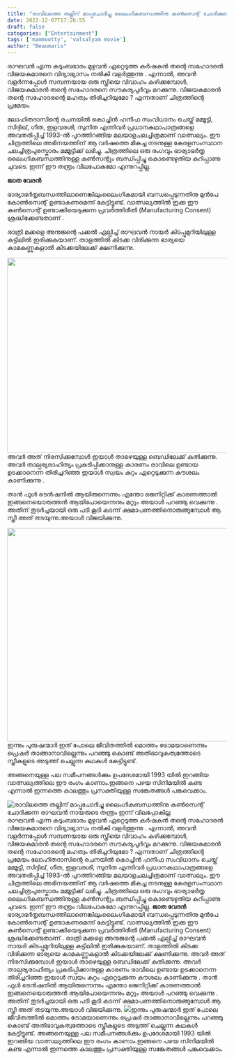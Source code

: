```yaml
---
title: "രാവിലത്തെ തല്ലിന് മാപ്പുചോദിച്ചു ലൈംഗികബന്ധത്തിനു കൺസെന്റ് ചോദിക്കുന്ന രാഘവൻ നായരുടെ തന്ത്രം ഇന്ന് വിലപ്പോകില്ല"
date: 2022-12-07T17:26:55
draft: false
categories: ["Entertainment"]
tags: ['mammootty', 'valsalyam movie']
author: "Beaumaris"
---
```


രാഘവൻ എന്ന കുടുംബഭാരം മുഴുവൻ ഏറ്റെടുത്ത കർഷകൻ തന്റെ സഹോദരൻ വിജയകുമാരനെ വിദ്യാഭ്യാസം നൽകി വളർത്തുന്നു . എന്നാൽ, അവൻ വളർന്നപ്പോൾ സമ്പന്നയായ ഒരു സ്ത്രീയെ വിവാഹം കഴിക്കുമ്പോൾ, വിജയകുമാരൻ തന്റെ സഹോദരനെ സൗകര്യപൂർവ്വം മറക്കുന്നു. വിജയകുമാരൻ തന്റെ സഹോദരന്റെ മഹത്വം തിരിച്ചറിയുമോ ? എന്നതാണ് ചിത്രത്തിന്റെ പ്രമേയം

ലോഹിതദാസിന്റെ രചനയിൽ കൊച്ചിൻ ഹനീഫ സംവിധാനം ചെയ്ത് മമ്മൂട്ടി, സിദ്ദിഖ്, ഗീത, ഇളവരശി, സുനിത എന്നിവർ പ്രധാനകഥാപാത്രങ്ങളെ അവതരിപ്പിച്ച് 1993-ൽ പുറത്തിറങ്ങിയ മലയാളചലച്ചിത്രമാണ് വാത്സല്യം. ഈ ചിത്രത്തിലെ അഭിനയത്തിന് ആ വർഷത്തെ മികച്ച നടനുള്ള കേരളസംസ്ഥാന ചലച്ചിത്രപുരസ്കാരം മമ്മൂട്ടിക്ക് ലഭിച്ചു. ചിത്രത്തിലെ ഒരു രംഗവും ഭാര്യാഭർതൃ ലൈംഗികബന്ധത്തിനുള്ള കൺസന്റും ബന്ധിപ്പിച്ചു കൊണ്ടെഴുതിയ കുറിപ്പാണു ചുവടെ. ഇന്ന് ഈ തന്ത്രം വിലപോകുമോ എന്നുറപ്പില്ല.

<strong>ജാത വേദൻ</strong>

ഭാര്യാഭർതൃബന്ധത്തിലാണെങ്കിലുംലൈംഗികമായി ബന്ധപ്പെടുന്നതിനു മുൻപേ കോൺസെന്റ് ഉണ്ടാകണമെന്ന് കേട്ടിട്ടുണ്ട്. വാത്സല്യത്തിൽ ഇക്ക ഈ കൺസെന്റ് ഉണ്ടാക്കിയെടുക്കുന്ന പ്രവർത്തിരീതി (Manufacturing Consent) ശ്രദ്ധിക്കേണ്ടതാണ് .

രാത്രി മക്കളെ അനുജന്റെ പക്കൽ ഏല്പിച്ച് രാഘവൻ നായർ കിടപ്പുമുറിയിലുള്ള കട്ടിലിൽ ഇരിക്കുകയാണ്. താളത്തിൽ കിടക്ക വിരിക്കുന്ന ഭാര്യയെ കാമകണ്ണുകളാൽ കിടക്കയിലേക്ക് ക്ഷണിക്കുന്നു.

<img class="size-large wp-image-365632 aligncenter" src="https://cdn.boolokam.com/articles/2022/12/wwgggg-1024x572.jpg" alt="" width="800" height="447" />അവർ അത് നിരസിക്കുമ്പോൾ ഇയാൾ താഴെയുള്ള ബെഡിലേക്ക് കുതിക്കുന്നു. അവർ താല്പര്യരാഹിത്യം പ്രകടിപ്പിക്കാനുള്ള കാരണം രാവിലെ ഉണ്ടായ ഉടക്കാനെന്ന തിരിച്ചറിഞ്ഞ ഇയാൾ സ്വയം കുറ്റം ഏറ്റെടുക്കുന്ന കൗശലം കാണിക്കുന്നു .

താൻ ഫുൾ ടെൻഷനിൽ ആയിരുന്നെന്നും എന്തോ ജെനിറ്റിക്ക് കാരണത്താൽ ഇങ്ങനെയൊരുത്തൻ ആയിപോയെന്നനും മറ്റും അയാൾ പറഞ്ഞു വെക്കുന്നു . അതിന് തുടർച്ചയായി ഒരു പടി കൂടി കടന്ന് ക്ഷമാപണത്തിനൊരുങ്ങുമ്പോൾ ആ സ്ത്രീ അത് തടയുന്നു.അയാൾ വിജയിക്കുന്നു.

<img class=" wp-image-365633 aligncenter" src="https://cdn.boolokam.com/articles/2022/12/ffggggggw-1024x575.jpg" alt="" width="871" height="489" />ഇന്നും പുരുഷന്മാർ ഇത് പോലെ ജീവിതത്തിൽ മൊത്തം ട്രോമയാണെന്നും പ്രെഷർ താങ്ങാനാവില്ലെന്നും പറഞ്ഞു കൊണ്ട് അതിഭാവുകത്വത്തോടെ സ്ത്രീകളുടെ അടുത്ത് ചെല്ലുന്ന കഥകൾ കേട്ടിട്ടുണ്ട്.

അങ്ങനെയുള്ള പല സമീപനങ്ങൾക്കും ഉപദേശമായി 1993 യിൽ ഇറങ്ങിയ വാത്സല്യത്തിലെ ഈ രംഗം കാണാം.ഇങ്ങനെ പഴയ സിനിമയിൽ കണ്ട എന്നാൽ ഇന്നത്തെ കാലത്തും പ്രസക്തിയുള്ള സങ്കേതങ്ങൾ പങ്കുവെക്കാം.


![രാവിലത്തെ തല്ലിന് മാപ്പുചോദിച്ചു ലൈംഗികബന്ധത്തിനു കൺസെന്റ് ചോദിക്കുന്ന രാഘവൻ നായരുടെ തന്ത്രം ഇന്ന് വിലപ്പോകില്ല](https://cdn.boolokam.com/articles/2022/12/wwgggg-1024x572.jpg)രാഘവൻ എന്ന കുടുംബഭാരം മുഴുവൻ ഏറ്റെടുത്ത കർഷകൻ തന്റെ സഹോദരൻ വിജയകുമാരനെ വിദ്യാഭ്യാസം നൽകി വളർത്തുന്നു . എന്നാൽ, അവൻ വളർന്നപ്പോൾ സമ്പന്നയായ ഒരു സ്ത്രീയെ വിവാഹം കഴിക്കുമ്പോൾ, വിജയകുമാരൻ തന്റെ സഹോദരനെ സൗകര്യപൂർവ്വം മറക്കുന്നു. വിജയകുമാരൻ തന്റെ സഹോദരന്റെ മഹത്വം തിരിച്ചറിയുമോ ? എന്നതാണ് ചിത്രത്തിന്റെ പ്രമേയം ലോഹിതദാസിന്റെ രചനയിൽ കൊച്ചിൻ ഹനീഫ സംവിധാനം ചെയ്ത് മമ്മൂട്ടി, സിദ്ദിഖ്, ഗീത, ഇളവരശി, സുനിത എന്നിവർ പ്രധാനകഥാപാത്രങ്ങളെ അവതരിപ്പിച്ച് 1993-ൽ പുറത്തിറങ്ങിയ മലയാളചലച്ചിത്രമാണ് വാത്സല്യം. ഈ ചിത്രത്തിലെ അഭിനയത്തിന് ആ വർഷത്തെ മികച്ച നടനുള്ള കേരളസംസ്ഥാന ചലച്ചിത്രപുരസ്കാരം മമ്മൂട്ടിക്ക് ലഭിച്ചു. ചിത്രത്തിലെ ഒരു രംഗവും ഭാര്യാഭർതൃ ലൈംഗികബന്ധത്തിനുള്ള കൺസന്റും ബന്ധിപ്പിച്ചു കൊണ്ടെഴുതിയ കുറിപ്പാണു ചുവടെ. ഇന്ന് ഈ തന്ത്രം വിലപോകുമോ എന്നുറപ്പില്ല. **ജാത വേദൻ** ഭാര്യാഭർതൃബന്ധത്തിലാണെങ്കിലുംലൈംഗികമായി ബന്ധപ്പെടുന്നതിനു മുൻപേ കോൺസെന്റ് ഉണ്ടാകണമെന്ന് കേട്ടിട്ടുണ്ട്. വാത്സല്യത്തിൽ ഇക്ക ഈ കൺസെന്റ് ഉണ്ടാക്കിയെടുക്കുന്ന പ്രവർത്തിരീതി (Manufacturing Consent) ശ്രദ്ധിക്കേണ്ടതാണ് . രാത്രി മക്കളെ അനുജന്റെ പക്കൽ ഏല്പിച്ച് രാഘവൻ നായർ കിടപ്പുമുറിയിലുള്ള കട്ടിലിൽ ഇരിക്കുകയാണ്. താളത്തിൽ കിടക്ക വിരിക്കുന്ന ഭാര്യയെ കാമകണ്ണുകളാൽ കിടക്കയിലേക്ക് ക്ഷണിക്കുന്നു. അവർ അത് നിരസിക്കുമ്പോൾ ഇയാൾ താഴെയുള്ള ബെഡിലേക്ക് കുതിക്കുന്നു. അവർ താല്പര്യരാഹിത്യം പ്രകടിപ്പിക്കാനുള്ള കാരണം രാവിലെ ഉണ്ടായ ഉടക്കാനെന്ന തിരിച്ചറിഞ്ഞ ഇയാൾ സ്വയം കുറ്റം ഏറ്റെടുക്കുന്ന കൗശലം കാണിക്കുന്നു . താൻ ഫുൾ ടെൻഷനിൽ ആയിരുന്നെന്നും എന്തോ ജെനിറ്റിക്ക് കാരണത്താൽ ഇങ്ങനെയൊരുത്തൻ ആയിപോയെന്നനും മറ്റും അയാൾ പറഞ്ഞു വെക്കുന്നു . അതിന് തുടർച്ചയായി ഒരു പടി കൂടി കടന്ന് ക്ഷമാപണത്തിനൊരുങ്ങുമ്പോൾ ആ സ്ത്രീ അത് തടയുന്നു.അയാൾ വിജയിക്കുന്നു. ![](https://cdn.boolokam.com/articles/2022/12/ffggggggw-1024x575.jpg)ഇന്നും പുരുഷന്മാർ ഇത് പോലെ ജീവിതത്തിൽ മൊത്തം ട്രോമയാണെന്നും പ്രെഷർ താങ്ങാനാവില്ലെന്നും പറഞ്ഞു കൊണ്ട് അതിഭാവുകത്വത്തോടെ സ്ത്രീകളുടെ അടുത്ത് ചെല്ലുന്ന കഥകൾ കേട്ടിട്ടുണ്ട്. അങ്ങനെയുള്ള പല സമീപനങ്ങൾക്കും ഉപദേശമായി 1993 യിൽ ഇറങ്ങിയ വാത്സല്യത്തിലെ ഈ രംഗം കാണാം.ഇങ്ങനെ പഴയ സിനിമയിൽ കണ്ട എന്നാൽ ഇന്നത്തെ കാലത്തും പ്രസക്തിയുള്ള സങ്കേതങ്ങൾ പങ്കുവെക്കാം.
